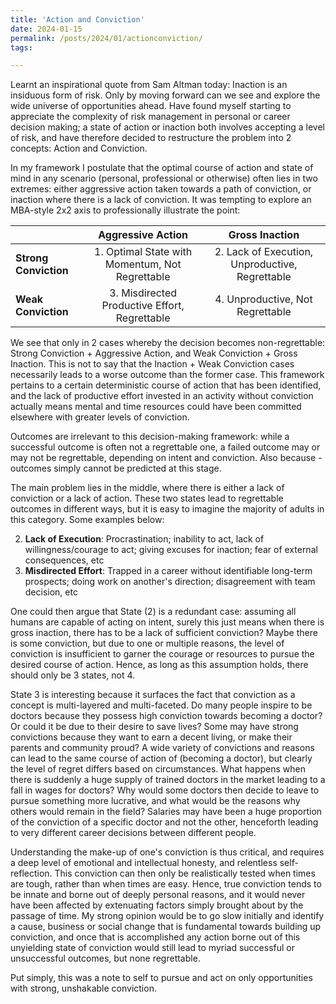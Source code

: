 ```yaml
---
title: 'Action and Conviction'
date: 2024-01-15
permalink: /posts/2024/01/actionconviction/
tags:

---
```


Learnt an inspirational quote from Sam Altman today: Inaction is an insiduous form of risk. Only by moving forward can we see and explore the wide universe of opportunities ahead. Have found myself starting to appreciate the complexity of risk management in personal or career decision making; a state of action or inaction both involves accepting a level of risk, and have therefore decided to restructure the problem into 2 concepts: Action and Conviction.

In my framework I postulate that the optimal course of action and state of mind in any scenario (personal, professional or otherwise) often lies in two extremes: either aggressive action taken towards a path of conviction, or inaction where there is a lack of conviction. It was tempting to explore an MBA-style 2x2 axis to professionally illustrate the point:

| | **Aggressive Action** | **Gross Inaction** |
| :---------------- |:------:|:----:|
| **Strong Conviction**|1. Optimal State with Momentum, Not Regrettable|2. Lack of Execution, Unproductive, Regrettable|
| **Weak Conviction**|3. Misdirected Productive Effort, Regrettable |4. Unproductive, Not Regrettable|

We see that only in 2 cases whereby the decision becomes non-regrettable: Strong Conviction + Aggressive Action, and Weak Conviction + Gross Inaction. This is not to say that the Inaction + Weak Conviction cases necessarily leads to a worse outcome than the former case. This framework pertains to a certain deterministic course of action that has been identified, and the lack of productive effort invested in an activity without conviction actually means mental and time resources could have been committed elsewhere with greater levels of conviction.

Outcomes are irrelevant to this decision-making framework: while a successful outcome is often not a regrettable one, a failed outcome may or may not be regrettable, depending on intent and conviction. Also because - outcomes simply cannot be predicted at this stage.

The main problem lies in the middle, where there is either a lack of conviction or a lack of action. These two states lead to regrettable outcomes in different ways, but it is easy to imagine the majority of adults in this category. Some examples below:

2. **Lack of Execution**: Procrastination; inability to act, lack of willingness/courage to act; giving excuses for inaction; fear of external consequences, etc  
3. **Misdirected Effort**: Trapped in a career without identifiable long-term prospects; doing work on another's direction; disagreement with team decision, etc

One could then argue that State (2) is a redundant case: assuming all humans are capable of acting on intent, surely this just means when there is gross inaction, there has to be a lack of sufficient conviction? Maybe there is some conviction, but due to one or multiple reasons, the level of conviction is insufficient to garner the courage or resources to pursue the desired course of action. Hence, as long as this assumption holds, there should only be 3 states, not 4.

State 3 is interesting because it surfaces the fact that conviction as a concept is multi-layered and multi-faceted. Do many people inspire to be doctors because they possess high conviction towards becoming a doctor? Or could it be due to their desire to save lives? Some may have strong convictions because they want to earn a decent living, or make their parents and community proud? A wide variety of convictions and reasons can lead to the same course of action of (becoming a doctor), but clearly the level of regret differs based on circumstances. What happens when there is suddenly a huge supply of trained doctors in the market leading to a fall in wages for doctors? Why would some doctors then decide to leave to pursue something more lucrative, and what would be the reasons why others would remain in the field? Salaries may have been a huge proportion of the conviction of a specific doctor and not the other, henceforth leading to very different career decisions between different people.

Understanding the make-up of one's conviction is thus critical, and requires a deep level of emotional and intellectual honesty, and relentless self-reflection. This conviction can then only be realistically tested when times are tough, rather than when times are easy. Hence, true conviction tends to be innate and borne out of deeply personal reasons, and it would never have been affected by extenuating factors simply brought about by the passage of time. My strong opinion would be to go slow initially and identify a cause, business or social change that is fundamental towards building up conviction, and once that is accomplished any action borne out of this unyielding state of conviction would still lead to myriad successful or unsuccessful outcomes, but none regrettable.

Put simply, this was a note to self to pursue and act on only opportunities with strong, unshakable conviction.


